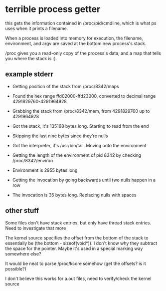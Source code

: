 terrible process getter
====

this gets the information contained in /proc/pid/cmdline, which is what ps uses when it prints a filename.

When a process is loaded into memory for execution, the filename, environment, and argv are saved at the bottom new process's stack.

/proc gives you a read-only copy of the process's data, and a map that tells you where the stack is :). 

example stderr
--------
 - Getting position of the stack from /proc/8342/maps
 
 - Found the hex range ffd02000-ffd23000, converted to decimal range 4291829760-4291964928
 
 - Grabbing the stack from /proc/8342/mem, from 4291829760 up to 4291964928
 
 - Got the stack, it's 135168 bytes long. Starting to read from the end
 
 - Skipping the last nine bytes since they're nulls
 
 - Got the interpreter, it's /usr/bin/tail. Moving onto the environment
 
 - Getting the length of the environment of pid 8342 by checking /proc/8342/environ
 
 - Environment is 2955 bytes long
 
 - Getting the invocation by going backwards until two nulls happen in a row
 
 - The invocation is 35 bytes long. Replacing nulls with spaces

other stuff
----

Some files don't have stack entries, but only have thread stack entries. Need to investigate that more

The kernel source specifies the offset from the bottom of the stack to essentially be (the bottom - sizeof(void\*)). I don't know why they subtract the space for the pointer. Maybe it's used in a special marking way somewhere else?

It would be neat to parse /proc/kcore somehow (get the offsets? is it possible?)

I don't believe this works for a.out files, need to verify/check the kernel source
